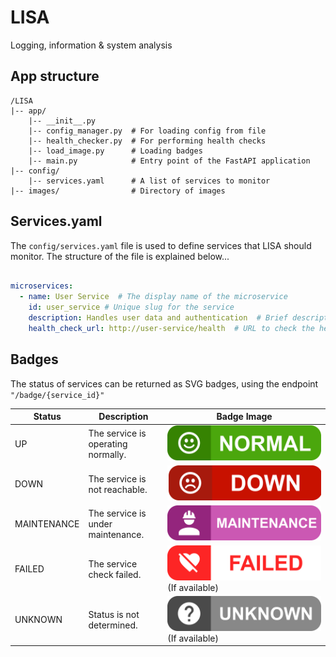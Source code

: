 # LISA

Logging, information & system analysis

## App structure
```
/LISA
|-- app/
    |-- __init__.py
    |-- config_manager.py  # For loading config from file
    |-- health_checker.py  # For performing health checks
    |-- load_image.py      # Loading badges
    |-- main.py            # Entry point of the FastAPI application
|-- config/
    |-- services.yaml      # A list of services to monitor
|-- images/                # Directory of images
```

## Services.yaml

The `config/services.yaml` file is used to define services that LISA should monitor. The structure of the file is explained below...

```yaml

microservices:
  - name: User Service  # The display name of the microservice
    id: user_service # Unique slug for the service
    description: Handles user data and authentication  # Brief description of the service
    health_check_url: http://user-service/health  # URL to check the health of the service
```

## Badges

The status of services can be returned as SVG badges, using the endpoint `"/badge/{service_id}"`

| Status        | Description                        | Badge Image                                          |
|---------------|------------------------------------|------------------------------------------------------|
| UP            | The service is operating normally. | ![UP Badge](/images/up.svg)                          |
| DOWN          | The service is not reachable.      | ![DOWN Badge](/images/down.svg)                      |
| MAINTENANCE   | The service is under maintenance.  | ![Maintenance Badge](/images/maintenance.svg)        |
| FAILED        | The service check failed.          | ![Failed Badge](/images/failed.svg) (If available)   |
| UNKNOWN       | Status is not determined.          | ![Unknown Badge](/images/unknown.svg) (If available) |

